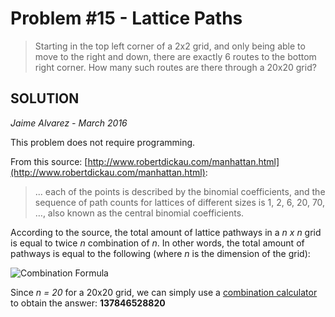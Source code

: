 # Problem #15 - Lattice Paths

> Starting in the top left corner of a 2x2 grid, and only being able to move to the right and down, there are exactly 6 routes to the bottom right corner.
> How many such routes are there through a 20x20 grid?


## SOLUTION

*Jaime Alvarez - March 2016*

This problem does not require programming. 

From this source: [http://www.robertdickau.com/manhattan.html](http://www.robertdickau.com/manhattan.html):

>... each of the points is described by the binomial coefficients, and the sequence of path counts for lattices of different sizes is 1, 2, 6, 20, 70, …, also known as the central binomial
>coefficients.

According to the source, the total amount of lattice pathways in a *n x n* grid is equal to twice *n* combination of *n*. In other words, the total amount of pathways is equal to the following (where *n* is the dimension of the grid):

![Combination Formula](http://www.robertdickau.com/cbc1.gif)

Since *n = 20* for a 20x20 grid, we can simply use a [combination calculator](http://www.calculatorsoup.com/calculators/discretemathematics/combinations.php) to obtain the answer: **137846528820**